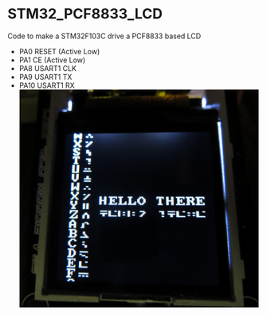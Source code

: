 # STM32_PCF8833_LCD

Code to make a STM32F103C drive a PCF8833 based LCD

 * PA0	RESET (Active Low)
 * PA1	CE (Active Low)
 * PA8	USART1 CLK
 * PA9	USART1 TX
 * PA10	USART1 RX
![alt text](https://raw.githubusercontent.com/python50/STM32_PCF8833_LCD/master/documentation/hello_there.jpg "Pciture of LCD being driven by this library")
